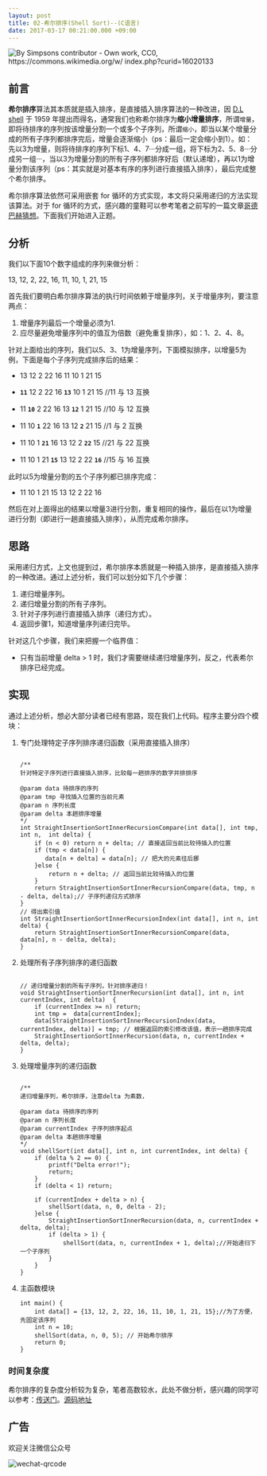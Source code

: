 ```yaml
---
layout: post
title: 02-希尔排序(Shell Sort)--(C语言)
date: 2017-03-17 00:21:00.000 +09:00
---
```



![By Simpsons contributor - Own work, CC0, https://commons.wikimedia.org/w/
index.php?curid=16020133](/assets/images/2017/sorting_shellsort_anim.gif)

## 前言

**希尔排序**算法其本质就是插入排序，是直接插入排序算法的一种改进，因 [D.L shell](https://en.wikipedia.org/wiki/Donald_Shell) 于 1959 年提出而得名，通常我们也称希尔排序为**缩小增量排序**，所谓`增量`，即将待排序的序列按该增量分割一个或多个子序列，所谓`缩小`，即当以某个增量分成的所有子序列都排序完后，增量会逐渐缩小（ps：最后一定会缩小到1）。如：先以3为增量，则将待排序的序列下标1、4、7···分成一组，将下标为2、5、8···分成另一组···，当以3为增量分割的所有子序列都排序好后（默认递增），再以1为增量分割该序列（ps：其实就是对基本有序的序列进行直接插入排序），最后完成整个希尔排序。

希尔排序算法依然可采用嵌套 for 循环的方式实现，本文将只采用递归的方法实现该算法。对于 for 循环的方式，感兴趣的童鞋可以参考笔者之前写的一篇文章[哥德巴赫猜想](https://tingxins.com/2017/03/goldbach-conjecture/)。下面我们开始进入正题。

## 分析

我们以下面10个数字组成的序列来做分析：

13, 12, 2, 22, 16, 11, 10, 1, 21, 15

首先我们要明白希尔排序算法的执行时间依赖于增量序列，关于增量序列，要注意两点：

1. 增量序列最后一个增量必须为1.
2. 应尽量避免增量序列中的值互为倍数（避免重复排序），如：1、2、4、8。

针对上面给出的序列，我们以5、3、1为增量序列，下面模拟排序，以增量5为例，下面是每个子序列完成排序后的结果：

* 13 12 2 22 16 11 10 1 21 15

* **`11`** 12 2 22 16 **`13`** 10 1 21 15 //11 与 13 互换
* 11 **`10`** 2 22 16 13 **`12`** 1 21 15 //10 与 12 互换
* 11 10 **`1`** 22 16 13 12 **`2`** 21 15 //1 与 2 互换
* 11 10 1 **`21`** 16 13 12 2 **`22`** 15 //21 与 22 互换
* 11 10 1 21 **`15`** 13 12 2 22 **`16`** //15 与 16 互换

此时以5为增量分割的五个子序列都已排序完成：

* 11 10 1 21 15 13 12 2 22 16

然后在对上面得出的结果以增量3进行分割，重复相同的操作，最后在以1为增量进行分割（即进行一趟直接插入排序），从而完成希尔排序。


## 思路

采用递归方式，上文也提到过，希尔排序本质就是一种插入排序，是直接插入排序的一种改进。通过上述分析，我们可以划分如下几个步骤：

1. 递归增量序列。
2. 递归增量分割的所有子序列。
3. 针对子序列进行直接插入排序（递归方式）。
4. 返回步骤1，知道增量序列递归完毕。

针对这几个步骤，我们来把握一个临界值：

* 只有当前增量 delta > 1 时，我们才需要继续递归增量序列，反之，代表希尔排序已经完成。


## 实现

通过上述分析，想必大部分读者已经有思路，现在我们上代码。程序主要分四个模块：

1. 专门处理特定子序列排序递归函数（采用直接插入排序）

    ```
    
    /**
    针对特定子序列进行直接插入排序，比较每一趟排序的数字并排排序
 
    @param data 待排序的序列
    @param tmp 寻找插入位置的当前元素
    @param n 序列长度
    @param delta 本趟排序增量
    */
    int StraightInsertionSortInnerRecursionCompare(int data[], int tmp, int n,  int delta) {
        if (n < 0) return n + delta; // 直接返回当前比较待插入的位置
        if (tmp < data[n]) {
           data[n + delta] = data[n]; // 把大的元素往后挪
        }else {
            return n + delta; // 返回当前比较待插入的位置
        }
        return StraightInsertionSortInnerRecursionCompare(data, tmp, n - delta, delta);// 子序列递归方式排序
    }
    // 得出索引值
    int StraightInsertionSortInnerRecursionIndex(int data[], int n, int delta) {
        return StraightInsertionSortInnerRecursionCompare(data, data[n], n - delta, delta);
    }
    
    ```

2. 处理所有子序列排序的递归函数

    ```
    
    // 递归增量分割的所有子序列，针对排序递归！
    void StraightInsertionSortInnerRecursion(int data[], int n, int currentIndex, int delta)  {
        if (currentIndex >= n) return;
        int tmp =  data[currentIndex];
        data[StraightInsertionSortInnerRecursionIndex(data, currentIndex, delta)] = tmp; // 根据返回的索引修改该值，表示一趟排序完成
        StraightInsertionSortInnerRecursion(data, n, currentIndex + delta, delta);
    }
    
    ```
    
3. 处理增量序列的递归函数

    ```
    
    /**
    递归增量序列，希尔排序，注意delta 为素数，
 
    @param data 待排序的序列
    @param n 序列长度
    @param currentIndex 子序列排序起点
    @param delta 本趟排序增量
    */
    void shellSort(int data[], int n, int currentIndex, int delta) {
        if (delta % 2 == 0) {
            printf("Delta error!");
            return;
        }
        if (delta < 1) return;
    
        if (currentIndex + delta > n) {
            shellSort(data, n, 0, delta - 2);
        }else {
            StraightInsertionSortInnerRecursion(data, n, currentIndex + delta, delta);
            if (delta > 1) {
                shellSort(data, n, currentIndex + 1, delta);//开始递归下一个子序列
            }
        }
    }
    
    ```
    
4. 主函数模块

    ```
    int main() {
        int data[] = {13, 12, 2, 22, 16, 11, 10, 1, 21, 15};//为了方便，先固定该序列
        int n = 10;
        shellSort(data, n, 0, 5); // 开始希尔排序
        return 0;
    }
    
    ```
    
### 时间复杂度

希尔排序的复杂度分析较为复杂，笔者高数较水，此处不做分析，感兴趣的同学可以参考：[传送门](https://en.wikipedia.org/wiki/Shellsort#Gap_sequences)。[源码地址](https://github.com/tingxins/tx-c-algorithm/tree/master/Classical%20Algorithm/ShellSort)


## 广告

欢迎关注微信公众号

![wechat-qrcode](http://image.tingxins.cn/adv/wechat-qrcode.jpg)


